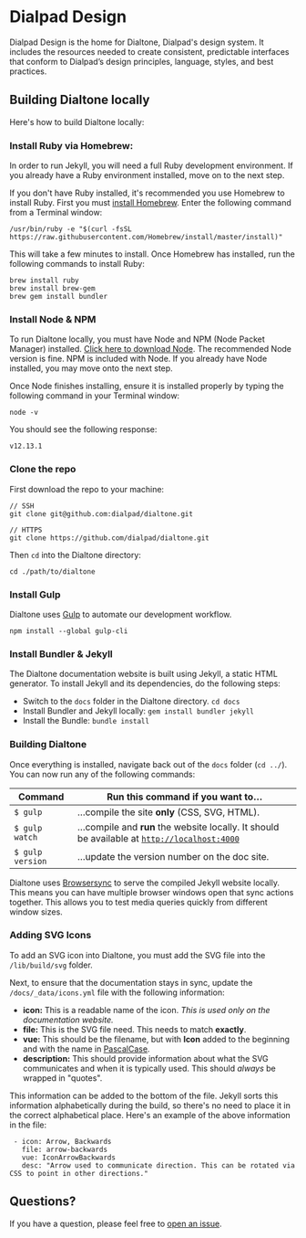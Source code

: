 # Dialpad Design

Dialpad Design is the home for Dialtone, Dialpad's design system. It includes the resources needed to create consistent, predictable interfaces that conform to Dialpad’s design principles, language, styles, and best practices.

## Building Dialtone locally

Here's how to build Dialtone locally:

### Install Ruby via Homebrew:

In order to run Jekyll, you will need a full Ruby development environment. If you already have a Ruby environment installed, move on to the next step.

If you don't have Ruby installed, it's recommended you use Homebrew to install Ruby. First you must [install Homebrew](https://brew.sh/). Enter the following command from a Terminal window:

```
/usr/bin/ruby -e "$(curl -fsSL https://raw.githubusercontent.com/Homebrew/install/master/install)"
```
This will take a few minutes to install. Once Homebrew has installed, run the following commands to install Ruby:

```
brew install ruby
brew install brew-gem
brew gem install bundler
```

### Install Node & NPM

To run Dialtone locally, you must have Node and NPM (Node Packet Manager) installed. [Click here to download Node](https://nodejs.org/en/). The recommended Node version is fine. NPM is included with Node. If you already have Node installed, you may move onto the next step.

Once Node finishes installing, ensure it is installed properly by typing the following command in your Terminal window:

```
node -v
```
You should see the following response:
```
v12.13.1
```

### Clone the repo

First download the repo to your machine:

```
// SSH
git clone git@github.com:dialpad/dialtone.git

// HTTPS
git clone https://github.com/dialpad/dialtone.git
```

Then `cd` into the Dialtone directory:
```
cd ./path/to/dialtone
```

### Install Gulp

Dialtone uses [Gulp](https://gulpjs.com/) to automate our development workflow.

```
npm install --global gulp-cli
```

### Install Bundler & Jekyll

The Dialtone documentation website is built using Jekyll, a static HTML generator. To install Jekyll and its dependencies, do the following steps:

- Switch to the `docs` folder in the Dialtone directory. `cd docs`
- Install Bundler and Jekyll locally: `gem install bundler jekyll`
- Install the Bundle: `bundle install`

### Building Dialtone

Once everything is installed, navigate back out of the `docs` folder (`cd ../`). You can now run any of the following commands:

| Command | Run this command if you want to… |
| --- | --- |
| `$ gulp` |  …compile the site **only** (CSS, SVG, HTML). |
| `$ gulp watch` | …compile and **run** the website locally. It should be available at [`http://localhost:4000`](http://localhost:4000) |
| `$ gulp version` | …update the version number on the doc site. |

Dialtone uses [Browsersync](https://www.browsersync.io/) to serve the compiled Jekyll website locally. This means you can have multiple browser windows open that sync actions together. This allows you to test media queries quickly from different window sizes.

### Adding SVG Icons
To add an SVG icon into Dialtone, you must add the SVG file into the `/lib/build/svg` folder.

Next, to ensure that the documentation stays in sync, update the `/docs/_data/icons.yml` file with the following information:

- **icon:** This is a readable name of the icon. _This is used only on the documentation website._
- **file:** This is the SVG file need. This needs to match **exactly**.
- **vue:** This should be the filename, but with **Icon** added to the beginning and with the name in [PascalCase](https://techterms.com/definition/pascalcase).
- **description:** This should provide information about what the SVG communicates and when it is typically used. This should _always_ be wrapped in "quotes".

This information can be added to the bottom of the file. Jekyll sorts this information alphabetically during the build, so there's no need to place it in the correct alphabetical place. Here's an example of the above information in the file:
```
 - icon: Arrow, Backwards
   file: arrow-backwards
   vue: IconArrowBackwards
   desc: "Arrow used to communicate direction. This can be rotated via CSS to point in other directions."
```

## Questions?

If you have a question, please feel free to [open an issue](https://github.com/dialpad/dialtone/issues/new).
